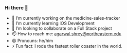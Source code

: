 ### Hi there 👋

<!--
**shreyagarwal7924/shreyagarwal7924** is a ✨ _special_ ✨ repository because its `README.md` (this file) appears on your GitHub profile.

Here are some ideas to get you started:
-->
- 🔭 I’m currently working on the medicine-sales-tracker
- 🌱 I’m currently learning IOS Development
- 👯 I’m looking to collaborate on a Full Stack project
- 📫 How to reach me: agarwal.shrey@northeastern.edu
- 😄 Pronouns: he/him
- ⚡ Fun fact: I rode the fastest roller coaster in the world. 

